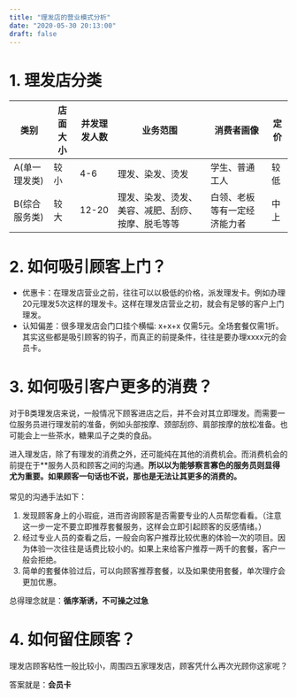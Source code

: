 ```yaml
---
title: "理发店的营业模式分析"
date: "2020-05-30 20:13:00"
draft: false
---
```


# 1. 理发店分类
| 类别 | 店面大小 | 并发理发人数 | 业务范围 | 消费者画像 | 定价 |
| --- | --- | --- | --- | --- | --- |
| A(单一理发类) | 较小 | 4-6 | 理发、染发、烫发 | 学生、普通工人 | 较低 |
| B(综合服务类) | 较大 | 12-20 | 理发、染发、烫发、美容、减肥、刮痧、按摩、脱毛等等 | 白领、老板等有一定经济能力者 | 中上 |



# 2. 如何吸引顾客上门？

- 优惠卡：在理发店营业之前，往往可以以极低的价格，派发理发卡。例如办理20元理发5次这样的理发卡。这样在理发店营业之初，就会有足够的客户上门理发。
- 认知偏差：很多理发店会门口挂个横幅: x+x+x 仅需5元。全场套餐仅需1折。其实这些都是吸引顾客的钩子，而真正的前提条件，往往是要办理xxxx元的会员卡。


# 3. 如何吸引客户更多的消费？
对于B类理发店来说，一般情况下顾客进店之后，并不会对其立即理发。而需要一位服务员进行理发前的准备，例如头部按摩、颈部刮痧、肩部按摩的放松准备。也可能会上一些茶水，糖果瓜子之类的食品。

进入理发店，除了有理发的消费之外，还可能纯在其他的消费机会。而消费机会的前提在于**服务人员和顾客之间的沟通。**所以以为能够察言寡色的服务员则显得尤为重要。如果顾客一句话也不说，那也是无法让其更多的消费的。<br />**<br />常见的沟通手法如下：

1. 发现顾客身上的小瑕疵，进而咨询顾客是否需要专业的人员帮您看看。（注意这一步一定不要立即推荐套餐服务，这样会立即引起顾客的反感情绪。）
2. 经过专业人员的查看之后，一般会向客户推荐比较优惠的体验一次的项目。因为体验一次往往是话费比较小的。如果上来给客户推荐一两千的套餐，客户一般会拒绝。
3. 简单的套餐体验过后，可以向顾客推荐套餐，以及如果使用套餐，单次理疗会更加优惠。

总得理念就是：**循序渐诱，不可操之过急**


# 4. 如何留住顾客？
理发店顾客粘性一般比较小，周围四五家理发店，顾客凭什么再次光顾你这家呢？

答案就是：**会员卡**

